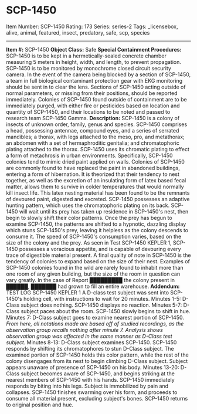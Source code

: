 # SCP-1450
Item Number: SCP-1450
Rating: 173
Series: series-2
Tags: _licensebox, alive, animal, featured, insect, predatory, safe, scp, species

---

**Item #:** SCP-1450
**Object Class:** Safe
**Special Containment Procedures:** SCP-1450 is to be kept in a hermetically-sealed concrete chamber measuring 5 meters in height, width, and length, to prevent propagation. SCP-1450 is to be monitored by monochrome closed circuit security camera. In the event of the camera being blocked by a section of SCP-1450, a team in full biological contaminant protection gear with EKG monitoring should be sent in to clear the lens. Sections of SCP-1450 acting outside of normal parameters, or missing from their positions, should be reported immediately. Colonies of SCP-1450 found outside of containment are to be immediately purged, with either fire or pesticides based on location and quantity of SCP-1450, and their locations to be noted and passed to research team SCP-1450 Gamma.
**Description:** SCP-1450 is a colony of insects of unknown order, family, genus and species. SCP-1450 comprises a head, possessing antennae, compound eyes, and a series of serrated mandibles; a thorax, with legs attached to the meso, pro, and metathorax; an abdomen with a set of hermaphroditic genitalia; and chromatophoric plating attached to the thorax. SCP-1450 uses its chromatic plating to effect a form of metachrosis in urban environments. Specifically, SCP-1450 colonies tend to mimic dried paint applied on walls. Colonies of SCP-1450 are commonly found to have replaced the paint in abandoned buildings, entering a form of hibernation. It is theorized that their tendency to nest together, as well as the excretion of an insulating form of latex based fecal matter, allows them to survive in colder temperatures that would normally kill insect life. This latex nesting material has been found to be the remnants of devoured paint, digested and excreted.
SCP-1450 possesses an adaptive hunting pattern, which uses the chromatophoric plating on its back. SCP-1450 will wait until its prey has taken up residence in SCP-1450's nest, then begin to slowly shift their color patterns. Once the prey has begun to examine SCP-1450, the patterns are shifted to a hypnotic, dazzling display which stuns SCP-1450's prey, leaving it helpless as the colony descends to consume it. The speed of SCP-1450's consumption varies, based on the size of the colony and the prey. As seen in Test SCP-1450 KEPLER 1, SCP-1450 possesses a voracious appetite, and is capable of devouring every trace of digestible material present.
A final quality of note in SCP-1450 is the tendency of colonies to expand based on the size of their nest. Examples of SCP-1450 colonies found in the wild are rarely found to inhabit more than one room of any given building, but the size of the room in question can vary greatly. In the case of Report █████████ the colony present in ██████, ███████ had grown to fill an entire warehouse.
**Addendum:**
TEST LOG SCP-1450 KEPLER 1
A D-class test subject was sent into SCP-1450's holding cell, with instructions to wait for 20 minutes.
Minutes 1-5: D-Class subject does nothing. SCP-1450 displays no reaction.
Minutes 5-7: D-Class subject paces about the room. SCP-1450 slowly begins to shift in hue.
Minutes 7: D-Class subject goes to examine nearest portion of SCP-1450.
_From here, all notations made are based off of studied recordings, as the observation group recalls nothing after minute 7. Analysis shows observation group was affected in the same manner as D-Class test subject._
Minutes 8-13: D-Class subject examines SCP-1450. SCP-1450 responds by shifting its chromatophores to stun D-Class subject. The examined portion of SCP-1450 holds this color pattern, while the rest of the colony disengages from its nest to begin climbing D-Class subject. Subject appears unaware of presence of SCP-1450 on his body.
Minutes 13-20: D-Class subject becomes aware of SCP-1450, and begins striking at the nearest members of SCP-1450 with his hands. SCP-1450 immediately responds by biting into his legs. Subject is immobilized by pain and collapses. SCP-1450 finishes swarming over his form, and proceeds to consume all material present, excluding subject's bones. SCP-1450 returns to original position and hue.